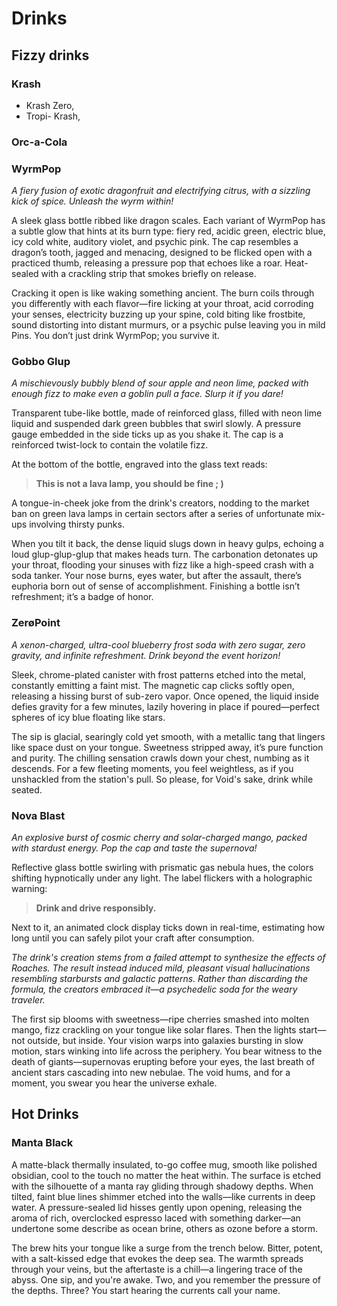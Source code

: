 # Drinks
## Fizzy drinks
### Krash
- Krash Zero, 
- Tropi- Krash, 
### Orc-a-Cola
### WyrmPop
_A fiery fusion of exotic dragonfruit and electrifying citrus, with a sizzling kick of spice. Unleash the wyrm within!_

A sleek glass bottle ribbed like dragon scales. Each variant of WyrmPop has a subtle glow that hints at its burn type: fiery red, acidic green, electric blue, icy cold white, auditory violet, and psychic pink. The cap resembles a dragon’s tooth, jagged and menacing, designed to be flicked open with a practiced thumb, releasing a pressure pop that echoes like a roar. Heat-sealed with a crackling strip that smokes briefly on release.

Cracking it open is like waking something ancient. The burn coils through you differently with each flavor—fire licking at your throat, acid corroding your senses, electricity buzzing up your spine, cold biting like frostbite, sound distorting into distant murmurs, or a psychic pulse leaving you in mild Pins. You don’t just drink WyrmPop; you survive it.
### Gobbo Glup
_A mischievously bubbly blend of sour apple and neon lime, packed with enough fizz to make even a goblin pull a face. Slurp it if you dare!_

Transparent tube-like bottle, made of reinforced glass, filled with neon lime liquid and suspended dark green bubbles that swirl slowly. A pressure gauge embedded in the side ticks up as you shake it. The cap is a reinforced twist-lock to contain the volatile fizz.

At the bottom of the bottle, engraved into the glass text reads: 
> **This is not a lava lamp, you should be fine ; )** 

A tongue-in-cheek joke from the drink's creators, nodding to the market ban on green lava lamps in certain sectors after a series of unfortunate mix-ups involving thirsty punks.

When you tilt it back, the dense liquid slugs down in heavy gulps, echoing a loud glup-glup-glup that makes heads turn. The carbonation detonates up your throat, flooding your sinuses with fizz like a high-speed crash with a soda tanker. Your nose burns, eyes water, but after the assault, there’s euphoria born out of sense of accomplishment. Finishing a bottle isn’t refreshment; it’s a badge of honor.
### ZerøPoint
_A xenon-charged, ultra-cool blueberry frost soda with zero sugar, zero gravity, and infinite refreshment. Drink beyond the event horizon!_

Sleek, chrome-plated canister with frost patterns etched into the metal, constantly emitting a faint mist. The magnetic cap clicks softly open, releasing a hissing burst of sub-zero vapor. Once opened, the liquid inside defies gravity for a few minutes, lazily hovering in place if poured—perfect spheres of icy blue floating like stars.

The sip is glacial, searingly cold yet smooth, with a metallic tang that lingers like space dust on your tongue. Sweetness stripped away, it’s pure function and purity. The chilling sensation crawls down your chest, numbing as it descends. For a few fleeting moments, you feel weightless, as if you unshackled from the station's pull. So please, for Void's sake, drink while seated.
### Nova Blast
_An explosive burst of cosmic cherry and solar-charged mango, packed with stardust energy. Pop the cap and taste the supernova!_

Reflective glass bottle swirling with prismatic gas nebula hues, the colors shifting hypnotically under any light. The label flickers with a holographic warning:

> **Drink and drive responsibly.**

Next to it, an animated clock display ticks down in real-time, estimating how long until you can safely pilot your craft after consumption.

*The drink's creation stems from a failed attempt to synthesize the effects of Roaches. The result instead induced mild, pleasant visual hallucinations resembling starbursts and galactic patterns. Rather than discarding the formula, the creators embraced it—a psychedelic soda for the weary traveler.*

The first sip blooms with sweetness—ripe cherries smashed into molten mango, fizz crackling on your tongue like solar flares. Then the lights start—not outside, but inside. Your vision warps into galaxies bursting in slow motion, stars winking into life across the periphery. You bear witness to the death of giants—supernovas erupting before your eyes, the last breath of ancient stars cascading into new nebulae. The void hums, and for a moment, you swear you hear the universe exhale.
## Hot Drinks
### Manta Black
A matte-black thermally insulated, to-go coffee mug, smooth like polished obsidian, cool to the touch no matter the heat within. The surface is etched with the silhouette of a manta ray gliding through shadowy depths. When tilted, faint blue lines shimmer etched into the walls—like currents in deep water. A pressure-sealed lid hisses gently upon opening, releasing the aroma of rich, overclocked espresso laced with something darker—an undertone some describe as ocean brine, others as ozone before a storm.

The brew hits your tongue like a surge from the trench below. Bitter, potent, with a salt-kissed edge that evokes the deep sea. The warmth spreads through your veins, but the aftertaste is a chill—a lingering trace of the abyss. One sip, and you're awake. Two, and you remember the pressure of the depths. Three? You start hearing the currents call your name.